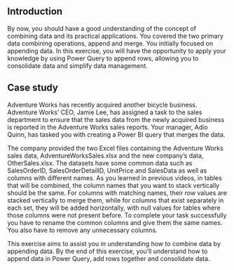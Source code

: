 ## Introduction
By now, you should have a good understanding of the concept of combining data and its practical applications. You covered the two primary data combining operations, append and merge. You initially focused on appending data. In this exercise, you will have the opportunity to apply your knowledge by using Power Query to append rows, allowing you to consolidate data and simplify data management.

## Case study
Adventure Works has recently acquired another bicycle business. Adventure Works’ CEO, Jamie Lee, has assigned a task to the sales department to ensure that the sales data from the newly acquired business is reported in the Adventure Works sales reports. Your manager, Adio Quinn, has tasked you with creating a Power BI query that merges the data. 

The company provided the two Excel files containing the Adventure Works sales data, AdventureWorksSales.xlsx and the new company’s data, OtherSales.xlsx. The datasets have some common data such as SalesOrderID, SalesOrderDetailID, UnitPrice and SalesData as well as columns with different names. As you learned in previous videos, in tables that will be combined, the column names that you want to stack vertically should be the same. For columns with matching names, their row values are stacked vertically to merge them, while for columns that exist separately in each set, they will be added horizontally, with null values for tables where those columns were not present before. To complete your task successfully you have to rename the common columns and give them the same names. You also have to remove any unnecessary columns.

This exercise aims to assist you in understanding how to combine data by appending data. By the end of this exercise, you’ll understand how to append data in Power Query, add rows together and consolidate data.

